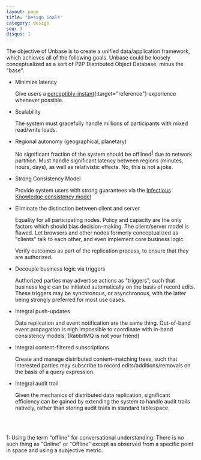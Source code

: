 ```yaml
---
layout: page
title: "Design Goals"
category: design
seq: 3
disqus: 1
---
```


The objective of Unbase is to create a unified data/application framework, which achieves all of the following goals. Unbase could be loosely conceptualized as a sort of P2P Distributed Object Database, minus the "base".

* Minimize latency

  Give users a [perceptibly-instant](http://www.nngroup.com/articles/response-times-3-important-limits/){:target="reference"} experience whenever possible.

* Scalability

  The system must gracefully handle millions of participants with mixed read/write loads.

* Regional autonomy (geographical, planetary)

  No significant fraction of the system should be offlined<sup>[1](#footnote1)</sup> due to network partition.
  Must handle significant latency between regions (minutes, hours, days), as well as relativistic effects. No, this is not a joke.

* Strong Consistency Model

  Provide system users with strong guarantees via the [Infectious Knowledge consistency model](consistency-model)

* Eliminate the distinction between client and server

  Equality for all participating nodes. Policy and capacity are the only factors which should bias decision-making.
  The client/server model is flawed. Let browsers and other nodes formerly conceptualized as "clients" talk to each other, and even implement core business logic.

  Verify outcomes as part of the replication process, to ensure that they are authorized.

<!-- SOA portion needs a rewrite
* Distributed service oriented architecture

  Advertise and execute relevant business logic from any node in the network - By way of delegation to the nearest able peer when necessary, but optionally by replicating the action code itself to the calling node.
  "Actions" should be callable synchronously, or asynchronously. (With asynchronicity being strongly preferred)
-->

* Decouple business logic via triggers

  Authorized parties may advertise actions as "triggers", such that business logic can be initiated automatically on the basis of record edits.
  These triggers may be synchronous, or asynchronous, with the latter being strongly preferred for most use cases.

* Integral push-updates

  Data replication and event notification are the same thing. Out-of-band event propagation is nigh impossible to coordinate with in-band consistency models. (RabbitMQ is not your friend)

* Integral content-filtered subscriptions

  Create and manage distributed content-matching trees, such that interested parties may subscribe to record edits/additions/removals on the basis of a query expression.

* Integral audit trail

  Given the mechanics of distributed data replication, significant efficiency can be gained by extending the system to handle audit trails natively, rather than storing audit trails in standard tablespace.

<br>
<br>

<a name="footnote1">1</a>: Using the term "offline" for conversational understanding. There is no such thing as "Online" or "Offline" except as observed from a specific point in space and using a subjective metric.<br>
